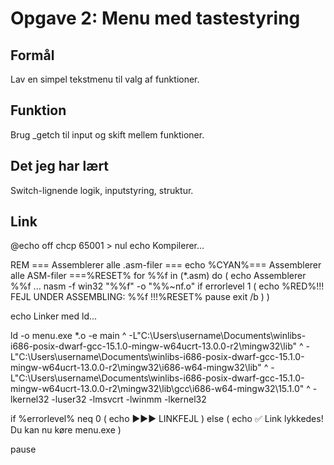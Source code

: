 # Opgave 2: Menu med tastestyring

## Formål
Lav en simpel tekstmenu til valg af funktioner.

## Funktion
Brug _getch til input og skift mellem funktioner.

## Det jeg har lært
Switch-lignende logik, inputstyring, struktur.

## Link
@echo off
chcp 65001 > nul
echo Kompilerer...

REM === Assemblerer alle .asm-filer ===
echo %CYAN%=== Assemblerer alle ASM-filer ===%RESET%
for %%f in (*.asm) do (
    echo Assemblerer %%f ...
    nasm -f win32 "%%f" -o "%%~nf.o"
    if errorlevel 1 (
        echo %RED%!!! FEJL UNDER ASSEMBLING: %%f !!!%RESET%
        pause
        exit /b
    )
)

echo Linker med ld...

ld -o menu.exe *.o -e main ^
 -L"C:\Users\username\Documents\winlibs-i686-posix-dwarf-gcc-15.1.0-mingw-w64ucrt-13.0.0-r2\mingw32\lib" ^
 -L"C:\Users\username\Documents\winlibs-i686-posix-dwarf-gcc-15.1.0-mingw-w64ucrt-13.0.0-r2\mingw32\i686-w64-mingw32\lib" ^
 -L"C:\Users\username\Documents\winlibs-i686-posix-dwarf-gcc-15.1.0-mingw-w64ucrt-13.0.0-r2\mingw32\lib\gcc\i686-w64-mingw32\15.1.0" ^
 -lkernel32 -luser32 -lmsvcrt -lwinmm -lkernel32

if %errorlevel% neq 0 (
    echo ►►► LINKFEJL
) else (
    echo ✅ Link lykkedes! Du kan nu køre menu.exe
)

pause
